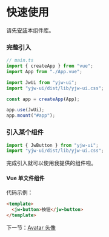 # 快速使用

请先[安装](#/doc/install)本组件库。

### 完整引入

```javascript
// main.ts
import { createApp } from "vue";
import App from "./App.vue";

import JwUi from "yjw-ui";
import "yjw-ui/dist/lib/yjw-ui.css";

const app = createApp(App);

app.use(JwUi);
app.mount("#app");
```

### 引入某个组件

```javascript
import { JwButton } from "yjw-ui";
import "yjw-ui/dist/lib/yjw-ui.css";
```

完成引入就可以使用我提供的组件啦。

#### Vue 单文件组件

代码示例：

```html
<template>
  <jw-button>按钮</jw-button>
</template>
```

下一节：[Avatar 头像](#/doc/avatar)
